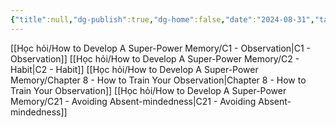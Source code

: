 ```yaml
---
{"title":null,"dg-publish":true,"dg-home":false,"date":"2024-08-31","tags":["#book","#memory","#How_to_Develop_A_Super_Power_Memory"],"Group":"Group1","permalink":"/hoc-hoi/how-to-develop-a-super-power-memory/nhom-1-co-ban-ve-quan-sat-va-thoi-quen-ghi-nho/","dgPassFrontmatter":true,"noteIcon":"","updated":"2025-01-14T22:28:11.775+07:00"}
---
```


[[Học hỏi/How to Develop A Super-Power Memory/C1 - Observation\|C1 - Observation]]
[[Học hỏi/How to Develop A Super-Power Memory/C2 - Habit\|C2 - Habit]]
[[Học hỏi/How to Develop A Super-Power Memory/Chapter 8 - How to Train Your Observation\|Chapter 8 - How to Train Your Observation]]
[[Học hỏi/How to Develop A Super-Power Memory/C21 - Avoiding Absent-mindedness\|C21 - Avoiding Absent-mindedness]]